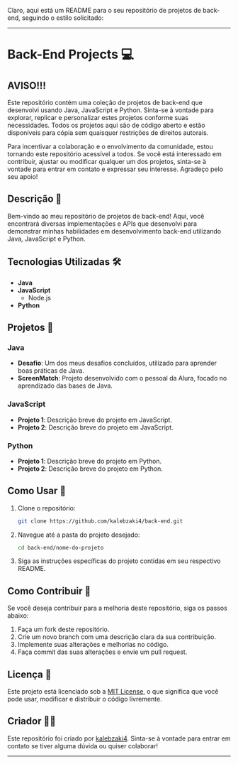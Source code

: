 Claro, aqui está um README para o seu repositório de projetos de back-end, seguindo o estilo solicitado:

---

# Back-End Projects 💻

## AVISO!!!

Este repositório contém uma coleção de projetos de back-end que desenvolvi usando Java, JavaScript e Python. Sinta-se à vontade para explorar, replicar e personalizar estes projetos conforme suas necessidades. Todos os projetos aqui são de código aberto e estão disponíveis para cópia sem quaisquer restrições de direitos autorais.

Para incentivar a colaboração e o envolvimento da comunidade, estou tornando este repositório acessível a todos. Se você está interessado em contribuir, ajustar ou modificar qualquer um dos projetos, sinta-se à vontade para entrar em contato e expressar seu interesse. Agradeço pelo seu apoio!

## Descrição 📜

Bem-vindo ao meu repositório de projetos de back-end! Aqui, você encontrará diversas implementações e APIs que desenvolvi para demonstrar minhas habilidades em desenvolvimento back-end utilizando Java, JavaScript e Python.

## Tecnologias Utilizadas 🛠️

- **Java**
- **JavaScript**
  - Node.js
- **Python**

## Projetos 🚀

### Java

- **Desafio**: Um dos meus desafios concluídos, utilizado para aprender boas práticas de Java.
- **ScreenMatch**: Projeto desenvolvido com o pessoal da Alura, focado no aprendizado das bases de Java.

### JavaScript

- **Projeto 1**: Descrição breve do projeto em JavaScript.
- **Projeto 2**: Descrição breve do projeto em JavaScript.

### Python

- **Projeto 1**: Descrição breve do projeto em Python.
- **Projeto 2**: Descrição breve do projeto em Python.

## Como Usar 📂

1. Clone o repositório:
   ```sh
   git clone https://github.com/kalebzaki4/back-end.git
   ```

2. Navegue até a pasta do projeto desejado:
   ```sh
   cd back-end/nome-do-projeto
   ```

3. Siga as instruções específicas do projeto contidas em seu respectivo README.

## Como Contribuir 🤝

Se você deseja contribuir para a melhoria deste repositório, siga os passos abaixo:

1. Faça um fork deste repositório.
2. Crie um novo branch com uma descrição clara da sua contribuição.
3. Implemente suas alterações e melhorias no código.
4. Faça commit das suas alterações e envie um pull request.

## Licença 📄

Este projeto está licenciado sob a [MIT License](LICENSE), o que significa que você pode usar, modificar e distribuir o código livremente.

## Criador 👨‍💻

Este repositório foi criado por [kalebzaki4](https://github.com/kalebzaki4). Sinta-se à vontade para entrar em contato se tiver alguma dúvida ou quiser colaborar!

---